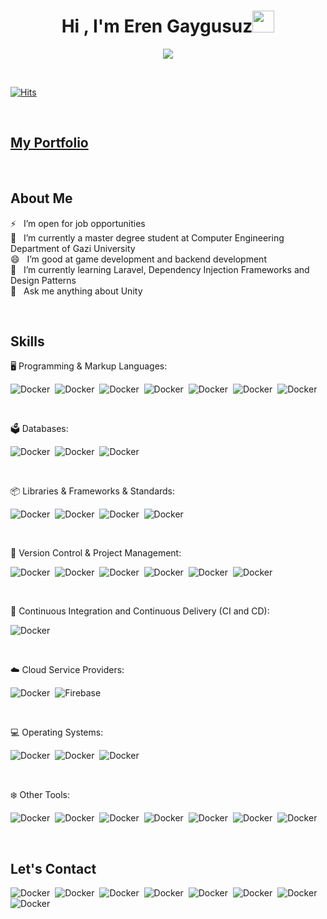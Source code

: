 <h1 align="center"><b>Hi , I'm Eren Gaygusuz</b><img src="https://media.giphy.com/media/hvRJCLFzcasrR4ia7z/giphy.gif" width="35"></h1>

<p align="center">
<a href="https://github.com/DenverCoder1/readme-typing-svg"><img src="https://readme-typing-svg.herokuapp.com?font=Time+New+Roman&color=cyan&size=25&center=true&vCenter=true&width=600&height=100&lines=Software+Engineer,;Game+Developer,;Unity+Developer,;Full+Stack+Developer"></a>
</p>

<br>

[![Hits](https://hits.seeyoufarm.com/api/count/incr/badge.svg?url=https%3A%2F%2Fgithub.com%2Ferengaygusuz%2Fhit-counter&count_bg=%2379C83D&title_bg=%23555555&icon=&icon_color=%23E7E7E7&title=hits&edge_flat=false)](https://hits.seeyoufarm.com)

<br>

<h2>
<a target="_blank" href="https://erengaygusuz.github.io">My Portfolio</a> 
</h2>
 
<br>

## About Me

⚡ &nbsp; I’m open for job opportunities <br>
🔭 &nbsp; I’m currently a master degree student at Computer Engineering Department of Gazi University <br>
😄 &nbsp; I’m good at game development and backend development <br>
🌱 &nbsp; I’m currently learning Laravel, Dependency Injection Frameworks and Design Patterns <br>
💬 &nbsp; Ask me anything about Unity 

<br>

## Skills

🖥️ Programming & Markup Languages:

![Docker](https://img.shields.io/badge/C-00599C?style=for-the-badge&logo=c&logoColor=white)&nbsp;
![Docker](https://img.shields.io/badge/C%2B%2B-00599C?style=for-the-badge&logo=c%2B%2B&logoColor=white)&nbsp;
![Docker](https://img.shields.io/badge/PHP-777BB4?style=for-the-badge&logo=php&logoColor=white)&nbsp;
![Docker](https://img.shields.io/badge/C%23-239120?style=for-the-badge&logo=c-sharp&logoColor=white)&nbsp;
![Docker](https://img.shields.io/badge/Python-3776AB?style=for-the-badge&logo=python&logoColor=white)&nbsp;
![Docker](https://img.shields.io/badge/HTML-239120?style=for-the-badge&logo=html5&logoColor=white)&nbsp;
![Docker](https://img.shields.io/badge/CSS-239120?&style=for-the-badge&logo=css3&logoColor=white)&nbsp;

<br>

🗳️ Databases: 

![Docker](https://img.shields.io/badge/MySQL-00000F?style=for-the-badge&logo=mysql&logoColor=white)&nbsp;
![Docker](https://img.shields.io/badge/MongoDB-4EA94B?style=for-the-badge&logo=mongodb&logoColor=white)&nbsp;
![Docker](https://img.shields.io/badge/Oracle-F80000?style=for-the-badge&logo=oracle&logoColor=black)&nbsp;

<br>

📦 Libraries & Frameworks & Standards: 

![Docker](https://img.shields.io/badge/.NET-5C2D91?style=for-the-badge&logo=.net&logoColor=white)&nbsp;
![Docker](https://img.shields.io/badge/Bootstrap-563D7C?style=for-the-badge&logo=bootstrap&logoColor=white)&nbsp;
![Docker](https://img.shields.io/badge/Laravel-FF2D20?style=for-the-badge&logo=laravel&logoColor=white)&nbsp;
![Docker](https://img.shields.io/badge/json%20web%20tokens-323330?style=for-the-badge&logo=json-web-tokens&logoColor=pink)&nbsp;

<br>

🚀 Version Control & Project Management: 

![Docker](https://img.shields.io/badge/GIT-E44C30?style=for-the-badge&logo=git&logoColor=white)&nbsp;
![Docker](https://img.shields.io/badge/Slack-4A154B?style=for-the-badge&logo=slack&logoColor=white)&nbsp;
![Docker](https://img.shields.io/badge/GitLab-330F63?style=for-the-badge&logo=gitlab&logoColor=white)&nbsp;
![Docker](https://img.shields.io/badge/Sourcetree-0052CC?style=for-the-badge&logo=Sourcetree&logoColor=white)&nbsp;
![Docker](https://img.shields.io/badge/Bitbucket-0747a6?style=for-the-badge&logo=bitbucket&logoColor=white)&nbsp;
![Docker](https://img.shields.io/badge/Jira-0052CC?style=for-the-badge&logo=Jira&logoColor=white)&nbsp;

<br>

🔌 Continuous Integration and Continuous Delivery (CI and CD): 

![Docker](https://img.shields.io/static/v1?style=for-the-badge&message=Docker&color=2496ED&logo=Docker&logoColor=FFFFFF&label=)&nbsp;

<br>

☁️ Cloud Service Providers: 

![Docker](https://img.shields.io/badge/Amazon_AWS-232F3E?style=for-the-badge&logo=amazon-aws&logoColor=white)&nbsp;
![Firebase](https://img.shields.io/static/v1?style=for-the-badge&message=Firebase&color=222222&logo=Firebase&logoColor=FFCA28&label=)&nbsp;

<br>

💻 Operating Systems: 

![Docker](https://img.shields.io/badge/mac%20os-000000?style=for-the-badge&logo=apple&logoColor=white)&nbsp;
![Docker](https://img.shields.io/badge/Ubuntu-E95420?style=for-the-badge&logo=ubuntu&logoColor=white)&nbsp;
![Docker](https://img.shields.io/badge/Windows-0078D6?style=for-the-badge&logo=windows&logoColor=white)&nbsp;

<br>

❄️ Other Tools: 

![Docker](https://img.shields.io/badge/Unity-100000?style=for-the-badge&logo=unity&logoColor=white)&nbsp;
![Docker](https://img.shields.io/badge/gimp-5C5543?style=for-the-badge&logo=gimp&logoColor=white)&nbsp;
![Docker](https://img.shields.io/badge/Visual_Studio_Code-0078D4?style=for-the-badge&logo=visual%20studio%20code&logoColor=white)&nbsp;
![Docker](https://img.shields.io/badge/Visual_Studio-5C2D91?style=for-the-badge&logo=visual%20studio&logoColor=white)&nbsp;
![Docker](https://img.shields.io/badge/Wordpress-21759B?style=for-the-badge&logo=wordpress&logoColor=white)&nbsp;
![Docker](https://img.shields.io/badge/Microsoft_Office-D83B01?style=for-the-badge&logo=microsoft-office&logoColor=white)&nbsp;
![Docker](https://img.shields.io/badge/PyCharm-000000.svg?&style=for-the-badge&logo=PyCharm&logoColor=white)&nbsp;

<br>

## Let's Contact

![Docker](https://img.shields.io/badge/Gmail-D14836?style=for-the-badge&logo=gmail&logoColor=white)&nbsp;
![Docker](https://img.shields.io/badge/Medium-12100E?style=for-the-badge&logo=medium&logoColor=white)&nbsp;
![Docker](https://img.shields.io/badge/LinkedIn-0077B5?style=for-the-badge&logo=linkedin&logoColor=white)&nbsp;
![Docker](https://img.shields.io/badge/Facebook-1877F2?style=for-the-badge&logo=facebook&logoColor=white)&nbsp;
![Docker](https://img.shields.io/badge/-Hackerrank-2EC866?style=for-the-badge&logo=HackerRank&logoColor=white)&nbsp;
![Docker](https://img.shields.io/badge/Stack_Overflow-FE7A16?style=for-the-badge&logo=stack-overflow&logoColor=white)&nbsp;
![Docker](https://img.shields.io/badge/YouTube-FF0000?style=for-the-badge&logo=youtube&logoColor=white)&nbsp;
![Docker](https://img.shields.io/badge/Twitter-1DA1F2?style=for-the-badge&logo=twitter&logoColor=white)&nbsp;
